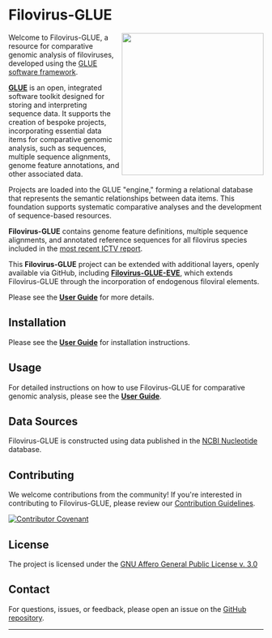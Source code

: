 # Filovirus-GLUE

<img src="md/filo-glue-logo.png" align="right" alt="" width="280"/>

Welcome to Filovirus-GLUE, a resource for comparative genomic analysis of filoviruses, developed using the [GLUE software framework](https://github.com/giffordlabcvr/gluetools).

**[GLUE](https://github.com/giffordlabcvr/gluetools)** is an open, integrated software toolkit designed for storing and interpreting sequence data. It supports the creation of bespoke projects, incorporating essential data items for comparative genomic analysis, such as sequences, multiple sequence alignments, genome feature annotations, and other associated data.

Projects are loaded into the GLUE "engine," forming a relational database that represents the semantic relationships between data items. This foundation supports systematic comparative analyses and the development of sequence-based resources.

**Filovirus-GLUE** contains genome feature definitions, multiple sequence alignments, and annotated reference sequences for all filovirus species included in the [most recent ICTV report](https://ictv.global/report/chapter/filoviridae/filoviridae).

This **Filovirus-GLUE**  project can be extended with additional layers, openly available via GitHub, including **[Filovirus-GLUE-EVE](https://github.com/giffordlabcvr/Filovirus-GLUE-EVE)**, which extends Filovirus-GLUE through the incorporation of endogenous filoviral elements.

Please see the **[User Guide](https://github.com/giffordlabcvr/Filovirus-GLUE/wiki)** for more details.

## Installation

Please see the **[User Guide](https://github.com/giffordlabcvr/Filovirus-GLUE/wiki)** for installation instructions.

## Usage

For detailed instructions on how to use Filovirus-GLUE for comparative genomic analysis, please see the **[User Guide](https://github.com/giffordlabcvr/Filovirus-GLUE/wiki/Navigating-and-Querying)**.

## Data Sources

Filovirus-GLUE is constructed using data published in the [NCBI Nucleotide](https://www.ncbi.nlm.nih.gov/nuccore) database.

## Contributing

We welcome contributions from the community! If you're interested in contributing to Filovirus-GLUE, please review our [Contribution Guidelines](./md/CONTRIBUTING.md).

[![Contributor Covenant](https://img.shields.io/badge/Contributor%20Covenant-2.1-4baaaa.svg)](./md/code_of_conduct.md)

## License

The project is licensed under the [GNU Affero General Public License v. 3.0](https://www.gnu.org/licenses/agpl-3.0.en.html)

## Contact

For questions, issues, or feedback, please open an issue on the [GitHub repository](https://github.com/giffordlabcvr/Filovirus-GLUE/issues).

* * * * *
